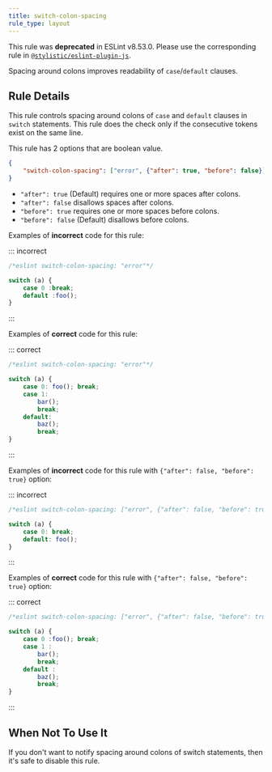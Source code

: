```yaml
---
title: switch-colon-spacing
rule_type: layout
---
```


This rule was **deprecated** in ESLint v8.53.0. Please use the corresponding rule in [`@stylistic/eslint-plugin-js`](https://eslint.style/packages/js).

Spacing around colons improves readability of `case`/`default` clauses.

## Rule Details

This rule controls spacing around colons of `case` and `default` clauses in `switch` statements.
This rule does the check only if the consecutive tokens exist on the same line.

This rule has 2 options that are boolean value.

```json
{
    "switch-colon-spacing": ["error", {"after": true, "before": false}]
}
```

* `"after": true` (Default) requires one or more spaces after colons.
* `"after": false` disallows spaces after colons.
* `"before": true` requires one or more spaces before colons.
* `"before": false` (Default) disallows before colons.

Examples of **incorrect** code for this rule:

::: incorrect

```js
/*eslint switch-colon-spacing: "error"*/

switch (a) {
    case 0 :break;
    default :foo();
}
```

:::

Examples of **correct** code for this rule:

::: correct

```js
/*eslint switch-colon-spacing: "error"*/

switch (a) {
    case 0: foo(); break;
    case 1:
        bar();
        break;
    default:
        baz();
        break;
}
```

:::

Examples of **incorrect** code for this rule with `{"after": false, "before": true}` option:

::: incorrect

```js
/*eslint switch-colon-spacing: ["error", {"after": false, "before": true}]*/

switch (a) {
    case 0: break;
    default: foo();
}
```

:::

Examples of **correct** code for this rule with `{"after": false, "before": true}` option:

::: correct

```js
/*eslint switch-colon-spacing: ["error", {"after": false, "before": true}]*/

switch (a) {
    case 0 :foo(); break;
    case 1 :
        bar();
        break;
    default :
        baz();
        break;
}
```

:::

## When Not To Use It

If you don't want to notify spacing around colons of switch statements, then it's safe to disable this rule.
